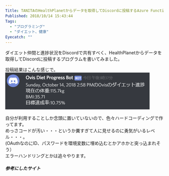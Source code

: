 ```yaml
---
Title: TANITAのHealthPlanetからデータを取得してDiscordに投稿するAzure Functionsを作った
Published: 2018/10/14 15:43:44
Tags:
  - "プログラミング"
  - "ダイエット、健康"
Eyecatch: ""
---
```

ダイエット仲間と進捗状況をDiscordで共有すべく、HealthPlanetからデータを取得してDiscordに投稿するプログラムを書いてみました。  


投稿結果はこんな感じで。  
![](20181014153852.png) 

自分が利用することしか念頭に置いていないので、色々ハードコーディングで作ってます。  
めっさコードが汚い・・・というか糞すぎて人に見せるのに勇気がいるレベル・・・。  
(OAuthなのにID、パスワードを環境変数に埋め込むとかアホかと突っ込まれそう）  
エラーハンドリングとかは追々やります。  


<?# OEmbed "https://github.com/Ovis/SendDietProgress" /?>




##### 参考にしたサイト  

<?# OEmbed "http://blog.livedoor.jp/tkarasuma/archives/1037075216.html" /?>

<?# OEmbed "http://www.mirandora.com/?p=808" /?>

<?# OEmbed "https://muziyoshiz.hatenablog.com/entry/2016/01/11/234921" /?>

<?# OEmbed "http://ryuichi111std.hatenablog.com/entry/2017/07/20/061843" /?>

<?# OEmbed "https://qiita.com/TsuyoshiUshio@github/items/190437a7099ded9ce731" /?>

